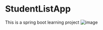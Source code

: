 # StudentListApp
This is a spring boot learning project
![image](https://github.com/mehmanosmanov/StudentListApp/assets/100624324/cc1b8c02-2b8f-421c-8f03-9899cc81aad1)


